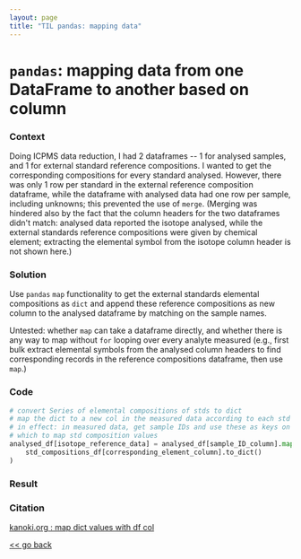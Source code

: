 ```yaml
---
layout: page
title: "TIL pandas: mapping data"
---
```



# `pandas`: mapping data from one DataFrame to another based on column


### Context
Doing ICPMS data reduction, I had 2 dataframes -- 1 for analysed samples, and 1 
for external standard reference compositions. I wanted to get the corresponding 
compositions for every standard analysed. However, there was only 1 row per 
standard in the external reference composition dataframe, while the dataframe 
with analysed data had one row per sample, including unknowns; this prevented 
the use of `merge`. (Merging was hindered also by the fact that the column 
headers for the two dataframes didn't match: analysed data reported the isotope 
analysed, while the external standards reference compositions were given by 
chemical element; extracting the elemental symbol from the isotope column 
header is not shown here.)


### Solution
Use `pandas` `map` functionality to get the external standards elemental 
compositions as `dict` and append these reference compositions as new column to 
the analysed dataframe by matching on the sample names.


Untested: whether `map` can take a dataframe directly, and whether there is any 
way to map without `for` looping over every analyte measured (e.g., first bulk 
extract elemental symbols from the analysed column headers to find 
corresponding records in the reference compositions dataframe, then use `map`.)


### Code
```python
# convert Series of elemental compositions of stds to dict
# map the dict to a new col in the measured data according to each std's ID
# in effect: in measured data, get sample IDs and use these as keys on 
# which to map std composition values
analysed_df[isotope_reference_data] = analysed_df[sample_ID_column].map(
    std_compositions_df[corresponding_element_column].to_dict()
)
```


### Result


### Citation
[kanoki.org : map dict values with df col](https://kanoki.org/2019/04/06/pandas-map-dictionary-values-with-dataframe-columns/)


[<< go back](./index.md)